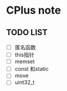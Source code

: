 

# CPlus note



## TODO LIST

- [ ] 匿名函数
- [ ] this指针
- [ ] memset
- [ ] const 和static
- [ ] move
- [ ] uint32_t
